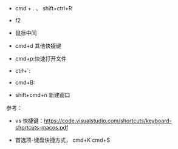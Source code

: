 - cmd + . 、 shift+ctrl+R
- f2
- 鼠标中间
- cmd+d
  其他快捷键

- cmd+p:快速打开文件
- ctrl+`:
- cmd+B:
- shift+cmd+n 新建窗口

参考：

- vs 快捷键：https://code.visualstudio.com/shortcuts/keyboard-shortcuts-macos.pdf
<!-- 截图 -->
- 首选项-键盘快捷方式， cmd+K cmd+S
